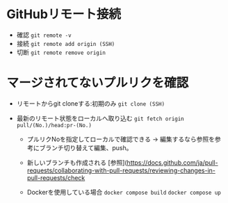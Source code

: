 # GitHubリモート接続
- 確認
`git remote -v`
- 接続
`git remote add origin (SSH)`
- 切断
`git remote remove origin`

# マージされてないプルリクを確認
- リモートからgit cloneする:初期のみ
`git clone (SSH)`

- 最新のリモート状態をローカルへ取り込む
`git fetch origin pull/(No.)/head:pr-(No.)`
  - プルリクNoを指定してローカルで確認できる -> 編集するなら参照を参考にブランチ切り替えて編集、push。
  - 新しいブランチも作成される
    [参照](https://docs.github.com/ja/pull-requests/collaborating-with-pull-requests/reviewing-changes-in-pull-requests/check
  
  - Dockerを使用している場合
  `docker compose build`
  `docker compose up`
